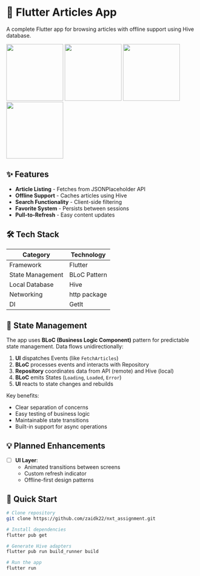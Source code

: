 # 📱 Flutter Articles App

A complete Flutter app for browsing articles with offline support using Hive database.

<img src="https://github.com/user-attachments/assets/7a627917-66e6-430d-93f4-451f136b7688" width="150" />
<img src="https://github.com/user-attachments/assets/8aca5046-4fd6-4c2d-abee-60dc63abf80b" width="150" />
<img src="https://github.com/user-attachments/assets/7f962c98-28be-4146-b8e1-851364d39500" width="150" />
<img src="https://github.com/user-attachments/assets/8e2c6f73-c716-4973-8ddf-6ba6ae01e3e0" width="150" />


## ✨ Features

- **Article Listing** - Fetches from JSONPlaceholder API
- **Offline Support** - Caches articles using Hive
- **Search Functionality** - Client-side filtering
- **Favorite System** - Persists between sessions
- **Pull-to-Refresh** - Easy content updates

## 🛠️ Tech Stack

| Category | Technology |
|----------|------------|
| Framework | Flutter  |
| State Management | BLoC Pattern |
| Local Database | Hive  |
| Networking | http package |
| DI | GetIt |

## 🧠 State Management

The app uses **BLoC (Business Logic Component)** pattern for predictable state management. Data flows unidirectionally:

1. **UI** dispatches Events (like `FetchArticles`)
2. **BLoC** processes events and interacts with Repository
3. **Repository** coordinates data from API (remote) and Hive (local)
4. **BLoC** emits States (`Loading`, `Loaded`, `Error`)
5. **UI** reacts to state changes and rebuilds

Key benefits:
- Clear separation of concerns
- Easy testing of business logic
- Maintainable state transitions
- Built-in support for async operations

## 💡 Planned Enhancements

- [ ] **UI Layer**:
  - Animated transitions between screens
  - Custom refresh indicator
  - Offline-first design patterns



## 🚀 Quick Start

```bash
# Clone repository
git clone https://github.com/zaidk22/nxt_assignment.git

# Install dependencies
flutter pub get

# Generate Hive adapters
flutter pub run build_runner build

# Run the app
flutter run
